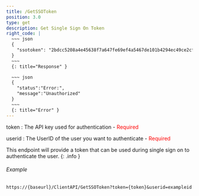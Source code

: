 ```yaml
---
title: /GetSSOToken
position: 3.0
type: get
description: Get Single Sign On Token
right_code: |
  ~~~ json
  {
    "ssotoken": "2bdcc5208a4e45638f7a647fe69ef4a5467de101b4294ec49ce2cfceb4d15aacb9b530cc220e47c0bbcb976bfcd413028ed0b6c5a252443fa2834ecf26ba4b0d"
  }
  ~~~
  {: title="Response" }

  ~~~ json
  {
    "status":"Error:",
    "message":"Unauthorized"
  }
  ~~~
  {: title="Error" }
---
```

token
: The API key used for authentication - <span style="color: red">Required</span>

userid
: The UserID of the user you want to authenticate - <span style="color: red">Required</span>

This endpoint will provide a token that can be used during single sign on to authenticate the user.
{: .info }

###### Example

```
https://{baseurl}/ClientAPI/GetSSOToken?token={token}&userid=exampleid
```

<!-- Lists all the photos you have access to. You can paginate by using the parameters listed above.

~~~ javascript
$.get("http://api.myapp.com/books/", { "token": "YOUR_APP_KEY"}, function(data) {
  alert(data);
});
~~~
{: title="jQuery" }

~~~ python
r = requests.get("http://api.myapp.com/books/", token="YOUR_APP_KEY")
print r.text
~~~
{: title="Python" }

~~~ javascript
var request = require("request");
request("http://api.myapp.com/books?token=YOUR_APP_KEY", function (error, response, body) {
  if (!error && response.statusCode == 200) {
    console.log(body);
  }
});
~~~
{: title="Node.js" }

~~~ bash
curl http://sampleapi.readme.com/orders?key=YOUR_APP_KEY
~~~
{: title="Curl" } -->
